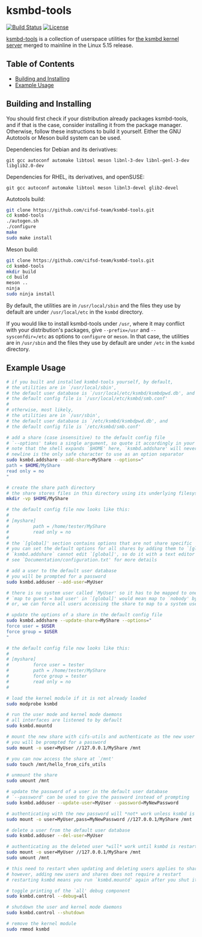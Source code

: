 # ksmbd-tools

[![Build Status](https://app.travis-ci.com/cifsd-team/ksmbd-tools.svg?branch=master)](https://app.travis-ci.com/cifsd-team/ksmbd-tools)
[![License](https://img.shields.io/badge/License-GPL_v2-blue.svg)](https://www.gnu.org/licenses/old-licenses/gpl-2.0.en.html)

[ksmbd-tools](https://github.com/cifsd-team/ksmbd-tools)
is a collection of userspace utilities for
[the ksmbd kernel server](https://www.kernel.org/doc/html/latest/filesystems/cifs/ksmbd.html)
merged to mainline in the Linux 5.15 release.

## Table of Contents

- [Building and Installing](#building-and-installing)
- [Example Usage](#example-usage)

## Building and Installing

You should first check if your distribution already packages ksmbd-tools,
and if that is the case, consider installing it from the package manager.
Otherwise, follow these instructions to build it yourself.
Either the GNU Autotools or Meson build system can be used.

Dependencies for Debian and its derivatives:
```
git gcc autoconf automake libtool meson libnl-3-dev libnl-genl-3-dev libglib2.0-dev
```

Dependencies for RHEL, its derivatives, and openSUSE:
```
git gcc autoconf automake libtool meson libnl3-devel glib2-devel
```

Autotools build:
```sh
git clone https://github.com/cifsd-team/ksmbd-tools.git
cd ksmbd-tools
./autogen.sh
./configure
make
sudo make install
```

Meson build:
```sh
git clone https://github.com/cifsd-team/ksmbd-tools.git
cd ksmbd-tools
mkdir build
cd build
meson ..
ninja
sudo ninja install
```

By default, the utilities are in `/usr/local/sbin` and the files they use by
default are under `/usr/local/etc` in the `ksmbd` directory.

If you would like to install ksmbd-tools under `/usr`, where it may conflict
with your distribution's packages, give `--prefix=/usr` and `--sysconfdir=/etc`
as options to `configure` or `meson`. In that case, the utilities are in
`/usr/sbin` and the files they use by default are under `/etc` in the `ksmbd`
directory.

## Example Usage

```sh
# if you built and installed ksmbd-tools yourself, by default,
# the utilities are in `/usr/local/sbin',
# the default user database is `/usr/local/etc/ksmbd/ksmbdpwd.db', and
# the default config file is `/usr/local/etc/ksmbd/smb.conf'
#
# otherwise, most likely,
# the utilities are in `/usr/sbin',
# the default user database is `/etc/ksmbd/ksmbdpwd.db', and
# the default config file is `/etc/ksmbd/smb.conf'

# add a share (case insensitive) to the default config file
# `--options' takes a single argument, so quote it accordingly in your shell
# note that the shell expands `$HOME' here, `ksmbd.addshare' will never do it
# newline is the only safe character to use as an option separator
sudo ksmbd.addshare --add-share=MyShare --options="
path = $HOME/MyShare
read only = no
"

# create the share path directory
# the share stores files in this directory using its underlying filesystem
mkdir -vp $HOME/MyShare

# the default config file now looks like this:
#
# [myshare]
#         path = /home/tester/MyShare
#         read only = no
#
# the `[global]' section contains options that are not share specific
# you can set the default options for all shares by adding them to `[global]'
# `ksmbd.addshare` cannot edit `[global]', so do it with a text editor
# see `Documentation/configuration.txt' for more details

# add a user to the default user database
# you will be prompted for a password
sudo ksmbd.adduser --add-user=MyUser

# there is no system user called `MyUser' so it has to be mapped to one
# `map to guest = bad user' in `[global]' would mean map to `nobody' by default
# or, we can force all users accessing the share to map to a system user and group

# update the options of a share in the default config file
sudo ksmbd.addshare --update-share=MyShare --options="
force user = $USER
force group = $USER
"

# the default config file now looks like this:
#
# [myshare]
#         force user = tester
#         path = /home/tester/MyShare
#         force group = tester
#         read only = no
#

# load the kernel module if it is not already loaded
sudo modprobe ksmbd

# run the user mode and kernel mode daemons
# all interfaces are listened to by default
sudo ksmbd.mountd

# mount the new share with cifs-utils and authenticate as the new user
# you will be prompted for a password
sudo mount -o user=MyUser //127.0.0.1/MyShare /mnt

# you can now access the share at `/mnt'
sudo touch /mnt/hello_from_cifs_utils

# unmount the share
sudo umount /mnt

# update the password of a user in the default user database
# `--password' can be used to give the password instead of prompting
sudo ksmbd.adduser --update-user=MyUser --password=MyNewPassword

# authenticating with the new password will *not* work unless ksmbd is restarted
sudo mount -o user=MyUser,pass=MyNewPassword //127.0.0.1/MyShare /mnt

# delete a user from the default user database
sudo ksmbd.adduser --del-user=MyUser

# authenticating as the deleted user *will* work until ksmbd is restarted
sudo mount -o user=MyUser //127.0.0.1/MyShare /mnt
sudo umount /mnt

# this need to restart when updating and deleting users applies to shares as well
# however, adding new users and shares does not require a restart
# restarting ksmbd means you run `ksmbd.mountd' again after you shut it down.

# toggle printing of the `all' debug component
sudo ksmbd.control --debug=all

# shutdown the user and kernel mode daemons
sudo ksmbd.control --shutdown

# remove the kernel module
sudo rmmod ksmbd
```
